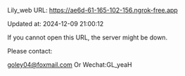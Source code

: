 Lily_web URL: https://ae6d-61-165-102-156.ngrok-free.app

Updated at: 2024-12-09 21:00:12

If you cannot open this URL, the server might be down.

Please contact: 

goley04@foxmail.com Or Wechat:GL_yeaH